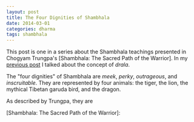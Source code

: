 ```yaml
---
layout: post
title: The Four Dignities of Shambhala
date: 2014-03-01
categories: dharma
tags: shambhala
---
```


This post is one in a series about the Shambhala teachings presented in Chogyam Trungpa's 
[Shambhala: The Sacred Path of the Warrior]. In my [previous post] I talked about the concept of *drala*.

The "four dignities" of Shambhala are *meek*, *perky*, *outrageous*, and *inscruitable*. 
They are represented by four animals: the tiger, the lion, the mythical Tibetan garuda bird, and the dragon.

As described by Trungpa, they are

[previous post]: /2014-02-21-the-magic-of-drala
[Shambhala: The Sacred Path of the Warrior]: 

